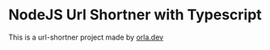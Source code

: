 # NodeJS Url Shortner with Typescript

This is a url-shortner project made by [orla.dev](https://orla.dev)
